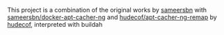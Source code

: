 This project is a combination of the original works by [sameersbn](github.com/sameersbn) with [sameersbn/docker-apt-cacher-ng](github.com/sameersbn/docker-apt-cacher-ng) and [hudecof/apt-cacher-ng-remap](github.com/hudecof/apt-cacher-ng-remap) by [hudecof](www.github.com/hudecof), interpreted with buildah
